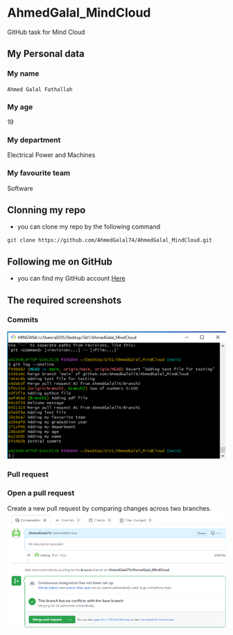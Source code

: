 # **AhmedGalal_MindCloud**
GitHub task for Mind Cloud
## **My Personal data**
### **My name**
`Ahmed Galal Fathallah`
### **My age**
19
### **My department**
Electrical Power and Machines
### **My favourite team**
Software
## **Clonning my repo**
- you can clone my repo by the following command
```
git clone https://github.com/AhmedGalal74/AhmedGalal_MindCloud.git
```
## **Following me on GitHub**
- you can find my GitHub account [Here](https://github.com/AhmedGalal74)
## **The required screenshots**
### **Commits**
![Commit_img](Commits.png)
### **Pull request**
### **Open a pull request**
Create a new pull request by comparing changes across two branches.
![Pull request_img](Merge2.png)
